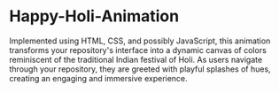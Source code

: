 # Happy-Holi-Animation
Implemented using HTML, CSS, and possibly JavaScript, this animation transforms your repository's interface into a dynamic canvas of colors reminiscent of the traditional Indian festival of Holi. As users navigate through your repository, they are greeted with playful splashes of hues, creating an engaging and immersive experience.
